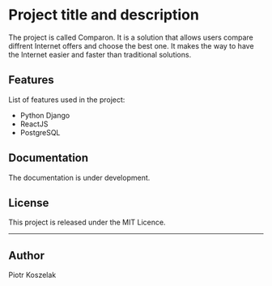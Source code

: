 # Project title and description

The project is called Comparon. 
It is a solution that allows users compare diffrent Internet offers and choose the best one.
It makes the way to have the Internet easier and faster than traditional solutions.


## Features

List of features used in the project:

* Python Django
* ReactJS
* PostgreSQL


## Documentation

The documentation is under development.


## License

This project is released under the MIT Licence.

---

## Author

Piotr Koszelak